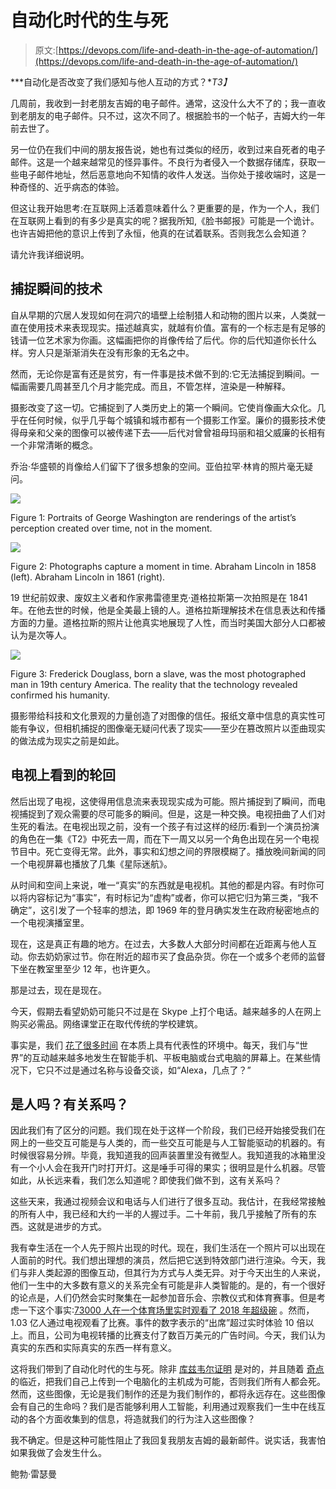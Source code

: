 # 自动化时代的生与死

> 原文:[https://devops.com/life-and-death-in-the-age-of-automation/](https://devops.com/life-and-death-in-the-age-of-automation/)

***自动化是否改变了我们感知与他人互动的方式？**T3】*

几周前，我收到一封老朋友吉姆的电子邮件。通常，这没什么大不了的；我一直收到老朋友的电子邮件。只不过，这次不同了。根据脸书的一个帖子，吉姆大约一年前去世了。

另一位仍在我们中间的朋友报告说，她也有过类似的经历，收到过来自死者的电子邮件。这是一个越来越常见的怪异事件。不良行为者侵入一个数据存储库，获取一些电子邮件地址，然后恶意地向不知情的收件人发送。当你处于接收端时，这是一种奇怪的、近乎病态的体验。

但这让我开始思考:在互联网上活着意味着什么？更重要的是，作为一个人，我们在互联网上看到的有多少是真实的呢？据我所知,《脸书邮报》可能是一个诡计。也许吉姆把他的意识上传到了永恒，他真的在试着联系。否则我怎么会知道？

请允许我详细说明。

## 捕捉瞬间的技术

自从早期的穴居人发现如何在洞穴的墙壁上绘制猎人和动物的图片以来，人类就一直在使用技术来表现现实。描述越真实，就越有价值。富有的一个标志是有足够的钱请一位艺术家为你画。这幅画把你的肖像传给了后代。你的后代知道你长什么样。穷人只是渐渐消失在没有形象的无名之中。

然而，无论你是富有还是贫穷，有一件事是技术做不到的:它无法捕捉到瞬间。一幅画需要几周甚至几个月才能完成。而且，不管怎样，渲染是一种解释。

摄影改变了这一切。它捕捉到了人类历史上的第一个瞬间。它使肖像画大众化。几乎在任何时候，似乎几乎每个城镇和城市都有一个摄影工作室。廉价的摄影技术使得母亲和父亲的图像可以被传递下去——后代对曾曾祖母玛丽和祖父威廉的长相有一个非常清晰的概念。

乔治·华盛顿的肖像给人们留下了很多想象的空间。亚伯拉罕·林肯的照片毫无疑问。

![](../Images/cb45dad91b9d326db835f13d4ce3bcbc.png)

Figure 1: Portraits of George Washington are renderings of the artist’s perception created over time, not in the moment.

![](../Images/650d468a86f683f044562c01e462b221.png)

Figure 2: Photographs capture a moment in time. Abraham Lincoln in 1858 (left). Abraham Lincoln in 1861 (right).

19 世纪前奴隶、废奴主义者和作家弗雷德里克·道格拉斯第一次拍照是在 1841 年。在他去世的时候，他是全美最上镜的人。道格拉斯理解技术在信息表达和传播方面的力量。道格拉斯的照片让他真实地展现了人性，而当时美国大部分人口都被认为是次等人。

![](../Images/3e5ea9c8cc5ec74990534a80af9be2a5.png)

Figure 3: Frederick Douglass, born a slave, was the most photographed man in 19th century America. The reality that the technology revealed confirmed his humanity.

摄影带给科技和文化景观的力量创造了对图像的信任。报纸文章中信息的真实性可能有争议，但相机捕捉的图像毫无疑问代表了现实——至少在篡改照片以歪曲现实的做法成为现实之前是如此。

## 电视上看到的轮回

然后出现了电视，这使得用信息流来表现现实成为可能。照片捕捉到了瞬间，而电视捕捉到了观众需要的尽可能多的瞬间。但是，这是一种交换。电视扭曲了人们对生死的看法。在电视出现之前，没有一个孩子有过这样的经历:看到一个演员扮演的角色在一集《T2》中死去一周，而在下一周又以另一个角色出现在另一个电视节目中。死亡变得无常。此外，事实和幻想之间的界限模糊了。播放晚间新闻的同一个电视屏幕也播放了几集《星际迷航》。

从时间和空间上来说，唯一“真实”的东西就是电视机。其他的都是内容。有时你可以将内容标记为“事实”，有时标记为“虚构”或者，你可以把它归为第三类，“我不确定”，这引发了一个轻率的想法，即 1969 年的登月确实发生在政府秘密地点的一个电视演播室里。

现在，这是真正有趣的地方。在过去，大多数人大部分时间都在近距离与他人互动。你去奶奶家过节。你在附近的超市买了食品杂货。你在一个或多个老师的监督下坐在教室里至少 12 年，也许更久。

那是过去，现在是现在。

今天，假期去看望奶奶可能只不过是在 Skype 上打个电话。越来越多的人在网上购买必需品。网络课堂正在取代传统的学校建筑。

事实是，我们 [花了很多时间](https://www.statista.com/chart/1971/electronic-media-use/) 在本质上具有代表性的环境中。每天，我们与“世界”的互动越来越多地发生在智能手机、平板电脑或台式电脑的屏幕上。在某些情况下，它只不过是通过名称与设备交谈，如“Alexa，几点了？”

## 是人吗？有关系吗？

因此我们有了区分的问题。我们现在处于这样一个阶段，我们已经开始接受我们在网上的一些交互可能是与人类的，而一些交互可能是与人工智能驱动的机器的。有时候很容易分辨。毕竟，我知道我的回声装置里没有微型人。我知道我的冰箱里没有一个小人会在我开门时打开灯。这是唾手可得的果实；很明显是什么机器。尽管如此，从长远来看，我们怎么知道呢？即使我们做不到，这有关系吗？

这些天来，我通过视频会议和电话与人们进行了很多互动。我估计，在我经常接触的所有人中，我已经和大约一半的人握过手。二十年前，我几乎接触了所有的东西。这就是进步的方式。

我有幸生活在一个人先于照片出现的时代。现在，我们生活在一个照片可以出现在人面前的时代。我们想出理想的演员，然后把它送到特效部门进行渲染。今天，我们与非人类起源的图像互动，但其行为方式与人类无异。对于今天出生的人来说，他们一生中的大多数有意义的关系完全有可能是非人类智能的。是的，有一个很好的论点是，人们仍然会实时聚集在一起参加音乐会、宗教仪式和体育赛事。但是考虑一下这个事实:[73000 人在一个体育场里实时观看了 2018 年超级碗](https://www.standard.co.uk/sport/super-bowl-2018-attendance-prize-money-and-more-the-nfl-showpiece-in-numbers-a3757306.html) 。然而，1.03 亿人通过电视观看了比赛。事件的数字表示的“出席”超过实时体验 10 倍以上。而且，公司为电视转播的比赛支付了数百万美元的广告时间。今天，我们认为真实的东西和实际真实的东西一样有意义。

这将我们带到了自动化时代的生与死。除非 [库兹韦尔证明](https://www.livescience.com/37499-immortality-by-2045-conference.html) 是对的，并且随着 [奇点](https://futurism.com/kurzweil-claims-that-the-singularity-will-happen-by-2045/) 的临近，把我们自己上传到一个电脑化的主机成为可能，否则我们所有人都会死。然而，这些图像，无论是我们制作的还是为我们制作的，都将永远存在。这些图像会有自己的生命吗？我们是否能够利用人工智能，利用通过观察我们一生中在线互动的各个方面收集到的信息，将造就我们的行为注入这些图像？

我不确定。但是这种可能性阻止了我回复我朋友吉姆的最新邮件。说实话，我害怕如果我做了会发生什么。

鲍勃·雷瑟曼